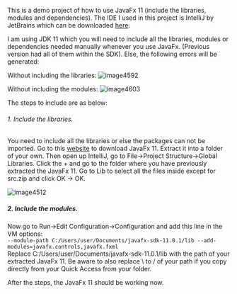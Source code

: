 This is a demo project of how to use JavaFx 11 (include the libraries, modules and dependencies). The IDE I used in this project is IntelliJ by JetBrains which can be downloaded [here](https://www.jetbrains.com/idea/download/#section=windows).

I am using JDK 11 which you will need to include all the libraries, modules or dependencies needed manually whenever you use JavaFx. (Previous version had all of them within the SDK). Else, the following errors will be generated:

Without including the libraries:
 ![image4592](https://user-images.githubusercontent.com/26379432/50488052-a17a3600-0a3b-11e9-8de3-03167e5f5c25.png)

 Without including the modules:
 ![image4603](https://user-images.githubusercontent.com/26379432/50489358-2ec08900-0a42-11e9-93cc-3f780f98f464.png)

 The steps to include are as below:

###### 1. Include the libraries.</br>
You need to include all the libraries or else the packages can not be imported. Go to this [website](https://gluonhq.com/products/javafx/) to download JavaFx 11. Extract it into a folder of your own. Then open up IntelliJ, go to File->Project Structure->Global Libraries. Click the + and go to the folder where you have previously extracted the JavaFx 11. Go to Lib to select all the files inside except for src.zip and click OK -> OK.

 ![image4512](https://user-images.githubusercontent.com/26379432/50486992-70980200-0a37-11e9-9384-755cb70299c1.png)    

##### 2. Include the modules.<br/>
Now go to Run->Edit Configuration->Configuration and add this line in the VM options:<br/>
 ```--module-path C:/Users/user/Documents/javafx-sdk-11.0.1/lib --add-modules=javafx.controls,javafx.fxml```<br/>
 Replace C:/Users/user/Documents/javafx-sdk-11.0.1/lib with the path of your extracted JavaFx 11. Be aware to also replace \ to / of your path if you copy directly from your Quick Access from your folder.

 After the steps, the JavaFx 11 should be working now.
